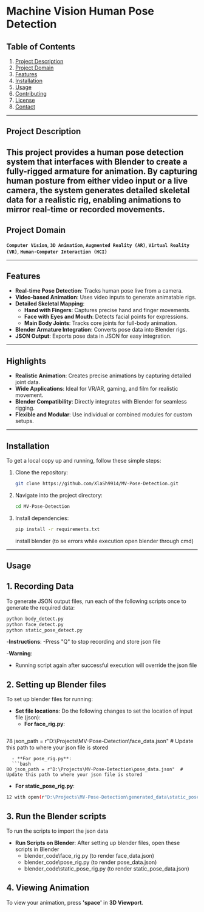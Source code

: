 # Machine Vision Human Pose Detection

## Table of Contents
1. [Project Description](#project-description)
2. [Project Domain](#project-domain)
3. [Features](#features)
4. [Installation](#installation)
5. [Usage](#usage)
6. [Contributing](#contributing)
7. [License](#license)
8. [Contact](#contact)

---

## Project Description

This project provides a human pose detection system that interfaces with Blender to create a fully-rigged armature for animation. By capturing human posture from either video input or a live camera, the system generates detailed skeletal data for a realistic rig, enabling animations to mirror real-time or recorded movements.
---

## Project Domain

**`Computer Vision`**, **`3D Animation`**, **`Augmented Reality (AR)`**, **`Virtual Reality (VR)`**, **`Human-Computer Interaction (HCI)`**

---

## Features

- **Real-time Pose Detection**: Tracks human pose live from a camera.
- **Video-based Animation**: Uses video inputs to generate animatable rigs.
- **Detailed Skeletal Mapping**:
  - **Hand with Fingers**: Captures precise hand and finger movements.
  - **Face with Eyes and Mouth**: Detects facial points for expressions.
  - **Main Body Joints**: Tracks core joints for full-body animation.
- **Blender Armature Integration**: Converts pose data into Blender rigs.
- **JSON Output**: Exports pose data in JSON for easy integration.

---

## Highlights

- **Realistic Animation**: Creates precise animations by capturing detailed joint data.
- **Wide Applications**: Ideal for VR/AR, gaming, and film for realistic movement.
- **Blender Compatibility**: Directly integrates with Blender for seamless rigging.
- **Flexible and Modular**: Use individual or combined modules for custom setups.

---

## Installation

To get a local copy up and running, follow these simple steps:

1. Clone the repository:
    ```bash
    git clone https://github.com/XlaSh9914/MV-Pose-Detection.git
    ```

2. Navigate into the project directory:
    ```bash
    cd MV-Pose-Detection
    ```

3. Install dependencies:
    ```bash
    pip install -r requirements.txt
    ```
    install blender
    (to se errors while execution open blender through cmd)

---

## Usage

## 1. Recording Data

To generate JSON output files, run each of the following scripts once to generate the required data:

```bash
python body_detect.py
python face_detect.py
python static_pose_detect.py
```

-**Instructions**: 
  -Press "Q" to stop recording and store json file

-**Warning**:
  - Running script again after successful execution will override the json file

## 2. Setting up Blender files

To set up blender files for running:

- **Set file locations**: Do the following changes to set the location of input file (json):
  - **For face_rig.py**: 
  ```bash
78 json_path = r"D:\Projects\MV-Pose-Detection\face_data.json"  # Update this path to where your json file is stored
```
  - **For pose_rig.py**:
  ```bash
80 json_path = r"D:\Projects\MV-Pose-Detection\pose_data.json"  # Update this path to where your json file is stored
```

  - **For static_pose_rig.py**:
  ```bash
12 with open(r"D:\Projects\MV-Pose-Detection\generated_data\static_pose_data.json") as f: # Update this path to where your json file is stored
```

## 3. Run the Blender scripts

To run the scripts to import the json data

- **Run Scripts on Blender**: After setting up blender files, open these scripts in Blender
  - blender_code\face_rig.py (to render face_data.json)
  - blender_code\pose_rig.py (to render pose_data.json)
  - blender_code\static_pose_rig.py (to render static_pose_data.json)

## 4. Viewing Animation

To view your animation, press **'space'** in **3D Viewport**.
